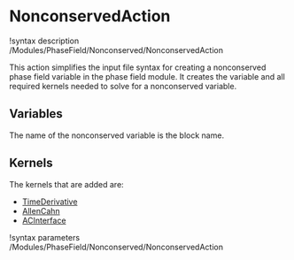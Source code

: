 # NonconservedAction

!syntax description /Modules/PhaseField/Nonconserved/NonconservedAction

This action simplifies the input file syntax for creating a nonconserved phase field variable in the phase field module. It creates the variable and all required kernels needed to solve for a nonconserved variable.

## Variables

The name of the nonconserved variable is the block name.

## Kernels

The kernels that are added are:

- [TimeDerivative](framework:/TimeDerivative.md)
- [AllenCahn](/AllenCahn.md)
- [ACInterface](/ACInterface.md)

!syntax parameters /Modules/PhaseField/Nonconserved/NonconservedAction
